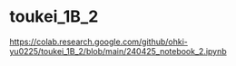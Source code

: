 # toukei_1B_2

https://colab.research.google.com/github/ohki-yu0225/toukei_1B_2/blob/main/240425_notebook_2.ipynb
